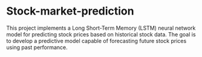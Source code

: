 # Stock-market-prediction
This project implements a Long Short-Term Memory (LSTM) neural network model for predicting stock prices based on historical stock data. The goal is to develop a predictive model capable of forecasting future stock prices using past performance.
